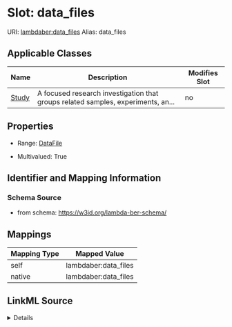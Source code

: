 

# Slot: data_files 



URI: [lambdaber:data_files](https://w3id.org/lambda-ber-schema/data_files)
Alias: data_files

<!-- no inheritance hierarchy -->





## Applicable Classes

| Name | Description | Modifies Slot |
| --- | --- | --- |
| [Study](Study.md) | A focused research investigation that groups related samples, experiments, an... |  no  |






## Properties

* Range: [DataFile](DataFile.md)

* Multivalued: True




## Identifier and Mapping Information






### Schema Source


* from schema: https://w3id.org/lambda-ber-schema/




## Mappings

| Mapping Type | Mapped Value |
| ---  | ---  |
| self | lambdaber:data_files |
| native | lambdaber:data_files |




## LinkML Source

<details>
```yaml
name: data_files
from_schema: https://w3id.org/lambda-ber-schema/
rank: 1000
alias: data_files
owner: Study
domain_of:
- Study
range: DataFile
multivalued: true
inlined: true
inlined_as_list: true

```
</details>